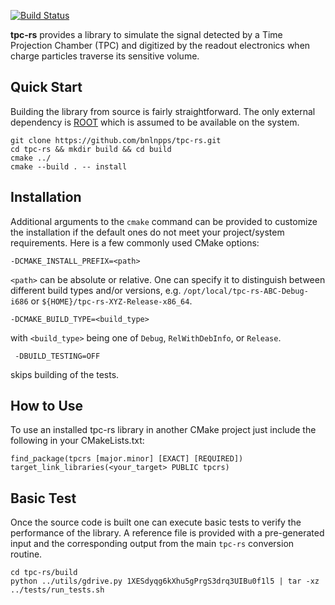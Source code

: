 [![Build Status](https://travis-ci.org/bnlnpps/tpc-rs.svg?branch=master)](https://travis-ci.org/bnlnpps/tpc-rs)

**tpc-rs** provides a library to simulate the signal detected by a Time
Projection Chamber (TPC) and digitized by the readout electronics when charge
particles traverse its sensitive volume.

## Quick Start

Building the library from source is fairly straightforward. The only external
dependency is [ROOT](https://github.com/root-project/root) which is assumed to
be available on the system.

    git clone https://github.com/bnlnpps/tpc-rs.git
    cd tpc-rs && mkdir build && cd build
    cmake ../
    cmake --build . -- install


## Installation

Additional arguments to the `cmake` command can be provided to customize the
installation if the default ones do not meet your project/system requirements.
Here is a few commonly used CMake options:

    -DCMAKE_INSTALL_PREFIX=<path>

`<path>` can be absolute or relative. One can specify it to distinguish between
different build types and/or versions, e.g.
`/opt/local/tpc-rs-ABC-Debug-i686` or `${HOME}/tpc-rs-XYZ-Release-x86_64`.

    -DCMAKE_BUILD_TYPE=<build_type>

with `<build_type>` being one of `Debug`, `RelWithDebInfo`, or `Release`.

     -DBUILD_TESTING=OFF

skips building of the tests.


## How to Use

To use an installed tpc-rs library in another CMake project just include the
following in your CMakeLists.txt:

    find_package(tpcrs [major.minor] [EXACT] [REQUIRED])
    target_link_libraries(<your_target> PUBLIC tpcrs)


## Basic Test

Once the source code is built one can execute basic tests to verify the
performance of the library. A reference file is provided with a pre-generated
input and the corresponding output from the main `tpc-rs` conversion routine.

    cd tpc-rs/build
    python ../utils/gdrive.py 1XESdyqg6kXhu5gPrgS3drq3UIBu0f1l5 | tar -xz
    ../tests/run_tests.sh
